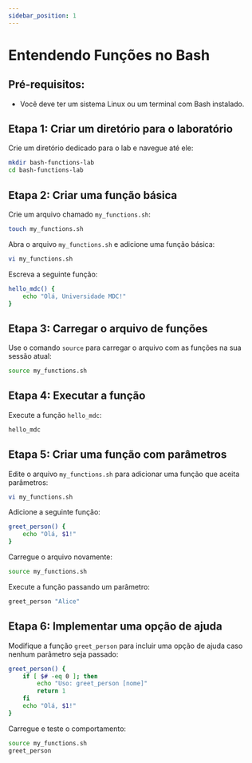 ```yaml
---
sidebar_position: 1
---
```


# Entendendo Funções no Bash

## Pré-requisitos:
- Você deve ter um sistema Linux ou um terminal com Bash instalado.

## Etapa 1: Criar um diretório para o laboratório

Crie um diretório dedicado para o lab e navegue até ele:

```bash
mkdir bash-functions-lab
cd bash-functions-lab
```

## Etapa 2: Criar uma função básica

Crie um arquivo chamado `my_functions.sh`:

```bash
touch my_functions.sh
```

Abra o arquivo `my_functions.sh` e adicione uma função básica:

```bash
vi my_functions.sh
```

Escreva a seguinte função:

```bash
hello_mdc() {
    echo "Olá, Universidade MDC!"
}
```

## Etapa 3: Carregar o arquivo de funções

Use o comando `source` para carregar o arquivo com as funções na sua sessão atual:

```bash
source my_functions.sh
```

## Etapa 4: Executar a função

Execute a função `hello_mdc`:

```bash
hello_mdc
```

## Etapa 5: Criar uma função com parâmetros

Edite o arquivo `my_functions.sh` para adicionar uma função que aceita parâmetros:

```bash
vi my_functions.sh
```

Adicione a seguinte função:

```bash
greet_person() {
    echo "Olá, $1!"
}
```

Carregue o arquivo novamente:

```bash
source my_functions.sh
```

Execute a função passando um parâmetro:

```bash
greet_person "Alice"
```

## Etapa 6: Implementar uma opção de ajuda

Modifique a função `greet_person` para incluir uma opção de ajuda caso nenhum parâmetro seja passado:

```bash
greet_person() {
    if [ $# -eq 0 ]; then
        echo "Uso: greet_person [nome]"
        return 1
    fi
    echo "Olá, $1!"
}
```

Carregue e teste o comportamento:

```bash
source my_functions.sh
greet_person
```

<!-- truncate -->
